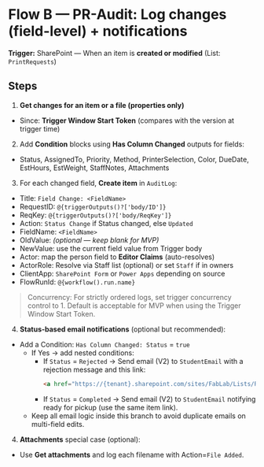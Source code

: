 # Flow B — PR-Audit: Log changes (field-level) + notifications

**Trigger:** SharePoint — When an item is **created or modified** (List: `PrintRequests`)

## Steps
1) **Get changes for an item or a file (properties only)**
- Since: **Trigger Window Start Token** (compares with the version at trigger time)

2) Add **Condition** blocks using **Has Column Changed** outputs for fields:
- Status, AssignedTo, Priority, Method, PrinterSelection, Color, DueDate, EstHours, EstWeight, StaffNotes, Attachments

3) For each changed field, **Create item** in `AuditLog`:
- Title: `Field Change: <FieldName>`
- RequestID: `@{triggerOutputs()?['body/ID']}`
- ReqKey: `@{triggerOutputs()?['body/ReqKey']}`
- Action: `Status Change` if Status changed, else `Updated`
- FieldName: `<FieldName>`
- OldValue: *(optional — keep blank for MVP)*
- NewValue: use the current field value from Trigger body
- Actor: map the person field to **Editor Claims** (auto-resolves)
- ActorRole: Resolve via Staff list (optional) or set `Staff` if in owners
- ClientApp: `SharePoint Form` or `Power Apps` depending on source
- FlowRunId: `@{workflow().run.name}`

> Concurrency: For strictly ordered logs, set trigger concurrency control to 1. Default is acceptable for MVP when using the Trigger Window Start Token.

4) **Status-based email notifications** (optional but recommended):
- Add a Condition: `Has Column Changed: Status` = `true`
  - If Yes → add nested conditions:
    - If `Status` = `Rejected` → Send email (V2) to `StudentEmail` with a rejection message and this link:
      ```html
      <a href="https://{tenant}.sharepoint.com/sites/FabLab/Lists/PrintRequests/DispForm.aspx?ID=@{triggerOutputs()?['body/ID']}">View your request details</a>
      ```
    - If `Status` = `Completed` → Send email (V2) to `StudentEmail` notifying ready for pickup (use the same item link).
  - Keep all email logic inside this branch to avoid duplicate emails on multi-field edits.

4) **Attachments** special case (optional):
- Use **Get attachments** and log each filename with Action=`File Added`.
